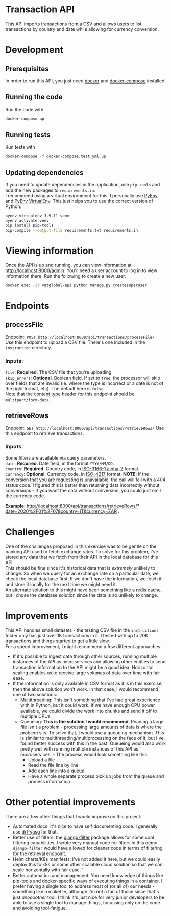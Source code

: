 # Transaction API

This API imports transactions from a CSV and allows users to list transactions by country and date while allowing for
currency conversion.

# Development

## Prerequisites

In order to run this API, you just need [docker](https://www.docker.com/)
and [docker-compose](https://docs.docker.com/compose/install/) installed.

## Running the code

Run the code with

```bash
docker-compose up
```

## Running tests

Run tests with

```bash
docker-compose -f docker-compose.test.yml up
```

## Updating dependencies

If you need to update dependencies in the application, use `pip-tools` and add the new packages to `requirements.in`.  
I recommend using a virtual environment for this. I personally use [PyEnv](https://github.com/pyenv/pyenv)
and [PyEnv VirtualEnv](https://github.com/pyenv/pyenv-virtualenv). This just helps you to use the correct version of
Python.

```bash
pyenv virtualenv 3.9.11 venv
pyenv activate venv
pip install pip-tools
pip-compile --output-file requirements.txt requirements.in
 ```

# Viewing information

Once the API is up and running, you can view information at [http://localhost:8000/admin](http://localhost:8000/admin).
You'll need a user account to log in to view information there. Run the following to create a new user:

```bash
docker exec -it vatglobal-api python manage.py createsuperuser
```

# Endpoints

## processFile

Endpoint: `POST http://localhost:8000/api/transactions/processFile/`  
Use this endpoint to upload a CSV file. There's one included in the `instruction` directory.

### Inputs:

`file`: **Required**. The CSV file that you're uploading  
`skip_errors`: **Optional**. Boolean field. If set to `true`, the processor will skip over fields that are invalid (ie.
where the type is incorrect or a date is not of the right format, etc). The detault here is `false`.  
Note that the content type header for this endpoint should be `multipart/form-data`.

## retrieveRows

Endpoint: `GET http://localhost:8000/api/transactions/retrieveRows/`
Use this endpoint to retrieve transactions.

### Inputs

Some filters are available via query parameters.  
`date`: **Required**. Date field, in the format `YYYY/MM/DD`.   
`country`: **Required**. Country code, in [ISO-3166-1 alpha-2](https://datahub.io/core/country-list#data) format.   
`currency`: **Optional**. Currency code, in [ISO-4217](https://datahub.io/core/currency-codes#data) format. **NOTE**: If the conversion that you are requesting is unavailable, the call will fail with a 404 status code. I figured this is better than returning data incorrectly without conversions - if you want the data without conversion, you could just omit the currency code.

**Example**: [http://localhost:8000/api/transactions/retrieveRows/?date=2020%2F01%2F07&country=IT&currency=ZAR](http://localhost:8000/api/transactions/retrieveRows/?date=2020%2F01%2F07&country=IT&currency=ZAR)
.

# Challenges

One of the challenges proposed in this exercise was to be gentle on the banking API used to fetch exchange rates. To
solve for this problem, I've stored any data that we fetch from their API in the local database for this API.  
This should be fine since it's historical data that is _extremely_ unlikely to change. So when we query for an exchange
rate on a particular date, we check the local database first. If we don't have the information, we fetch it and store it
locally for the next time we might need it.  
An alternate solution to this might have been something like a redis cache, but I chose the database solution since the
data is so unlikely to change.

# Improvements

This API handles small datasets - the testing CSV file in the `instructions` folder only has just over 1K transactions
in it. I tested with up to 20K transactions and things started to get a little slow.  
For a speed improvement, I might recommend a few different approaches:

- If it's possible to ingest data through other sources, running multiple instances of the API as microservices and
  allowing other entities to send transaction information to the API might be a good idea. Horizontal scaling enables us
  to receive large volumes of data over time with fair ease.
- If the information is only available in CSV format as it is in this exercise, then the above solution won't work. In
  that case, I would recommend one of two solutions:
    - Multithreading: This isn't something that I've had great experience with in Python, but it could work. If we have
      enough CPU power available, we could divide the work into chunks and send it off to multiple CPUs.
    - Queueing: **This is the solution I would recommend**. Reading a large file isn't a problem - processing large
      amounts of data is where the problem sits. To solve that, I would use a queueing mechanism. This is similar to
      multithreading/multiprocessing on the face of it, but I've found better success with this in the past. Queueing
      would also work pretty well with running multiple instances of this API as microservices.    - The process would look something like this:
        - Upload a file
        - Read the file line by line
        - Add each line into a queue
        - Have a whole separate process pick up jobs from the queue and process information

# Other potential improvements
There are a few other things that I would improve on this project:
- Automated docs: It's nice to have self documenting code. I generally use [drf-yasg](https://drf-yasg.readthedocs.io/en/stable/) for that. 
- Better use of filters: the [django-filter](https://django-filter.readthedocs.io/en/stable/) package allows for some cool filtering capabilities. I wrote very manual code for filters in this demo. `django-filter` would have allowed for cleaner code in terms of filtering for the retrieval endpoint.
- Helm charts/K8s manifests: I've not added it here, but we could easily deploy this to k8s or some other scalable cloud solution so that we can scale horizontally with fair ease. '
- Better automation and management: You need knowledge of things like pip-tools and docker-specific ways of executing things in a container. I prefer having a single tool to address most of (or all of) our needs - something like a makefile, although I'm not a fan of those since that's just _anoooother_ tool. I think it's just nice for very junior developers to be able to use a single tool to manage things, focussing only on the code and avoiding tool-fatigue.
